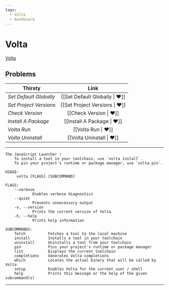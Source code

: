 ```yaml
---
tags:
  - Volta
  - Dashboard
---
```


# Volta

[Volta](https://docs.volta.sh/guide/)

## Problems

| Thirsty                |              Link              |
| ---------------------- | :----------------------------: |
| _Set Default Globally_ | [[Set Default Globally \| ❤️]] |
| _Set Project Versions_ | [[Set Project Versions \| ❤️]] |
| _Check Version_        |    [[Check Version \| ❤️]]     |
| _Install A Package_    |  [[Install A Package \| ❤️]]   |
| _Volta Run_            |      [[Volta Run \| ❤️]]       |
| _Volta Uninstall_      |   [[Volta Uninstall \| ❤️]]    |

---

```
The JavaScript Launcher ⚡
    To install a tool in your toolchain, use `volta install`.
    To pin your project's runtime or package manager, use `volta pin`.

USAGE:
	 volta [FLAGS] [SUBCOMMAND]

FLAGS:
	--verbose
			Enables verbose diagnostics
	--quiet
			Prevents unnecessary output
	-v, --version
			Prints the current version of Volta
	-h, --help
			Prints help information

SUBCOMMANDS:
    fetch          Fetches a tool to the local machine
    install        Installs a tool in your toolchain
    uninstall      Uninstalls a tool from your toolchain
    pin            Pins your project's runtime or package manager
    list           Displays the current toolchain
    completions    Generates Volta completions
    which          Locates the actual binary that will be called by Volta
    setup          Enables Volta for the current user / shell
    help           Prints this message or the help of the given subcommand(s)
```

---
